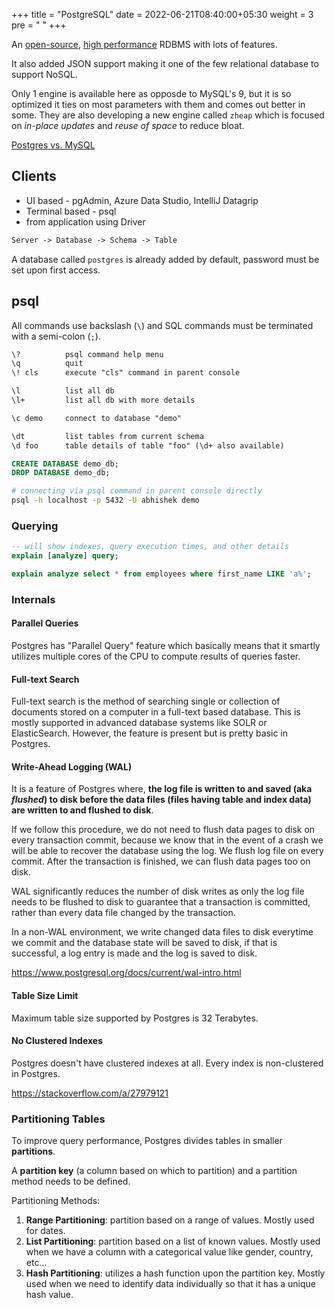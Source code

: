 +++
title = "PostgreSQL"
date =  2022-06-21T08:40:00+05:30
weight = 3
pre = "<i class='devicon-postgresql-plain colored'></i> "
+++

An [open-source](https://www.postgresql.org/about/press/faq/#:~:text=PostgreSQL%20is%20liberally%20licenced%20and,licenced%20and%20owned%20by%20Oracle.), [high performance](https://youtu.be/yxM49iyTUU0) RDBMS with lots of features.

It also added JSON support making it one of the few relational database to support NoSQL.

Only 1 engine is available here as opposde to MySQL's 9, but it is so optimized it ties on most parameters with them and comes out better in some. They are also developing a new engine called `zheap` which is focused on _in-place updates_ and _reuse of space_ to reduce bloat.

[Postgres vs. MySQL](https://www.postgresqltutorial.com/postgresql-tutorial/postgresql-vs-mysql/)

## Clients
- UI based - pgAdmin, Azure Data Studio, IntelliJ Datagrip
- Terminal based - psql
- from application using Driver

```txt
Server -> Database -> Schema -> Table
```
A database called `postgres` is already added by default, password must be set upon first access.

## psql

All commands use backslash (`\`) and SQL commands must be terminated with a semi-colon (`;`).

```txt
\? 			psql command help menu
\q 			quit
\! cls		execute "cls" command in parent console

\l 			list all db
\l+ 		list all db with more details

\c demo		connect to database "demo"

\dt 		list tables from current schema
\d foo 		table details of table "foo" (\d+ also available)
```

```sql
CREATE DATABASE demo_db;
DROP DATABASE demo_db;
```

```sh
# connecting via psql command in parent console directly
psql -h localhost -p 5432 -U abhishek demo
```

### Querying
```sql
-- will show indexes, query execution times, and other details
explain [analyze] query;

explain analyze select * from employees where first_name LIKE 'a%';
```

### Internals

#### Parallel Queries
Postgres has "Parallel Query" feature which basically means that it smartly utilizes multiple cores of the CPU to compute results of queries faster.

#### Full-text Search
Full-text search is the method of searching single or collection of documents stored on a computer in a full-text based database. This is mostly supported in advanced database systems like SOLR or ElasticSearch. However, the feature is present but is pretty basic in Postgres.

#### Write-Ahead Logging (WAL)
It is a feature of Postgres where, **the log file is written to and saved (aka _flushed_) to disk before the data files (files having table and index data) are written to and flushed to disk**.

If we follow this procedure, we do not need to flush data pages to disk on every transaction commit, because we know that in the event of a crash we will be able to recover the database using the log. We flush log file on every commit. After the transaction is finished, we can flush data pages too on disk.

WAL significantly reduces the number of disk writes as only the log file needs to be flushed to disk to guarantee that a transaction is committed, rather than every data file changed by the transaction.

In a non-WAL environment, we write changed data files to disk everytime we commit and the database state will be saved to disk, if that is successful, a log entry is made and the log is saved to disk.

https://www.postgresql.org/docs/current/wal-intro.html

#### Table Size Limit
Maximum table size supported by Postgres is 32 Terabytes.

#### No Clustered Indexes
Postgres doesn't have clustered indexes at all. Every index is non-clustered in Postgres.

https://stackoverflow.com/a/27979121


### Partitioning Tables
To improve query performance, Postgres divides tables in smaller **partitions**. 

A **partition key** (a column based on which to partition) and a partition method needs to be defined.

Partitioning Methods:
1. **Range Partitioning**: partition based on a range of values. Mostly used for dates.
2. **List Partitioning**: partition based on a list of known values. Mostly used when we have a column with a categorical value like gender, country, etc...
3. **Hash Partitioning**: utilizes a hash function upon the partition key. Mostly used when we need to identify data individually so that it has a unique hash value.